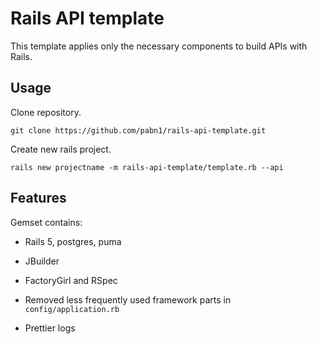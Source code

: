 # Rails API template

This template applies only the necessary components to build APIs with Rails.

## Usage

Clone repository.
```
git clone https://github.com/pabn1/rails-api-template.git
```

Create new rails project.
```
rails new projectname -m rails-api-template/template.rb --api
```

## Features

Gemset contains:
* Rails 5, postgres, puma
* JBuilder
* FactoryGirl and RSpec

* Removed less frequently used framework parts in `config/application.rb`
* Prettier logs
